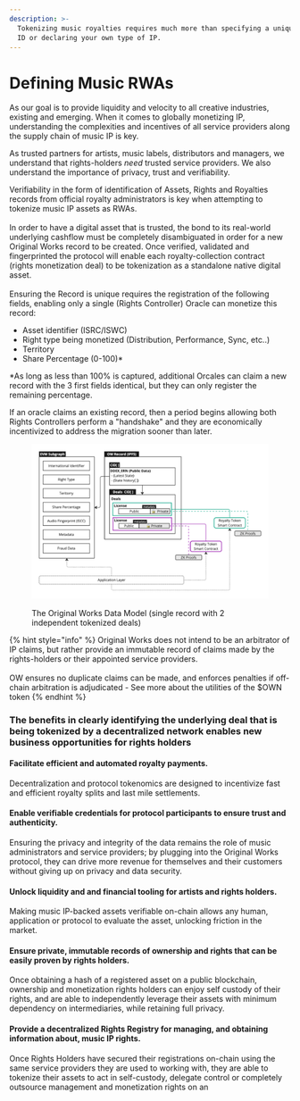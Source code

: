 ```yaml
---
description: >-
  Tokenizing music royalties requires much more than specifying a unique track
  ID or declaring your own type of IP.
---
```


# Defining Music RWAs

As our goal is to provide liquidity and velocity to all creative industries, existing and emerging. When it comes to globally monetizing IP, understanding the complexities and incentives of all service providers along the supply chain of music IP is key.&#x20;

As trusted partners for artists, music labels, distributors and managers, we understand that rights-holders _need_ trusted service providers. We also understand the importance of privacy, trust and verifiability.&#x20;

Verifiability in the form of identification of Assets, Rights and Royalties records from official royalty administrators is key when attempting to tokenize music IP assets as RWAs.\
\
In order to have a digital asset that is trusted, the bond to its real-world underlying cashflow must be completely disambiguated in order for a new Original Works record to be created. Once verified, validated and fingerprinted the protocol will enable each royalty-collection contract (rights monetization deal) to be tokenization as a standalone native digital asset. \
\
Ensuring the Record is unique requires the registration of the following fields, enabling only a single (Rights Controller) Oracle can monetize  this record:

* Asset identifier (ISRC/ISWC)
* Right type being monetized (Distribution, Performance, Sync, etc..)
* Territory
* Share Percentage (0-100)\*

\*As long as less than 100% is captured, additional Orcales can claim a new record with the 3 first fields identical, but they can only register the remaining percentage.

If an oracle claims an existing record, then a period begins allowing both Rights Controllers perform a "handshake" and they are economically incentivized to address the migration sooner than later.

<figure><img src="../.gitbook/assets/image (10).png" alt=""><figcaption><p>The Original Works Data Model (single record with 2 independent tokenized deals)</p></figcaption></figure>

{% hint style="info" %}
Original Works does not intend to be an arbitrator of IP claims, but rather provide an immutable record of claims made by the rights-holders or their appointed service providers. \
\
OW ensures no duplicate claims can be made, and enforces penalties if off-chain arbitration is adjudicated - See more about the utilities of the $OWN token
{% endhint %}

### The benefits in clearly identifying the underlying deal that is being tokenized by a decentralized network enables new business opportunities for rights holders

#### Facilitate efficient and automated royalty payments.

Decentralization and protocol tokenomics are designed to incentivize fast and efficient royalty splits and last mile settlements.

#### Enable verifiable credentials for protocol participants to ensure trust and authenticity.

Ensuring the privacy and integrity of the data remains the role of music administrators and service providers; by plugging into the Original Works protocol, they can drive more revenue for themselves and their customers without giving up on privacy and data security.

#### Unlock liquidity and and financial tooling for artists and rights holders.

Making music IP-backed assets verifiable on-chain allows any human, application or protocol to evaluate the asset, unlocking friction in the market.

#### Ensure private, immutable records of ownership and rights that can be easily proven by rights holders.

Once obtaining a hash of a registered asset on a public blockchain, ownership and monetization rights holders can enjoy self custody of their rights, and are able to independently leverage their assets with minimum dependency on intermediaries, while retaining full privacy.&#x20;

#### Provide a decentralized Rights Registry for managing, and obtaining information about, music IP rights.

Once Rights Holders have secured their registrations on-chain using the same service providers they are used to working with, they are able to tokenize their assets to act in self-custody, delegate control or completely outsource management and monetization rights on an&#x20;
